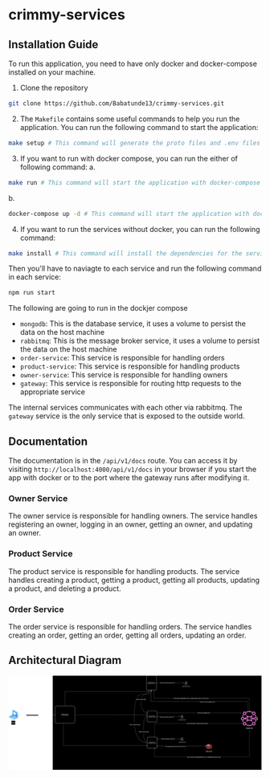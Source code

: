 # crimmy-services

## Installation Guide
To run this application, you need to have only docker and docker-compose installed on your machine.

1. Clone the repository
```bash
git clone https://github.com/Babatunde13/crimmy-services.git
```

2. The `Makefile` contains some useful commands to help you run the application. You can run the following command to start the application:
```bash
make setup # This command will generate the proto files and .env files that's needed for the services to run
```

3. If you want to run with docker compose, you can run the either of following command:
a.
```bash
make run # This command will start the application with docker-compose
```
b.
```bash
docker-compose up -d # This command will start the application with docker-compose
```

4. If you want to run the services without docker, you can run the following command:
```bash
make install # This command will install the dependencies for the services
```
Then you'll have to naviagte to each service and run the following command in each service:
```bash
npm run start
```


The following are going to run in the dockjer compose
- `mongodb`: This is the database service, it uses a volume to persist the data on the host machine
- `rabbitmq`: This is the message broker service, it uses a volume to persist the data on the host machine
- `order-service`: This service is responsible for handling orders
- `product-service`: This service is responsible for handling products
- `owner-service`: This service is responsible for handling owners
- `gateway`: This service is responsible for routing http requests to the appropriate service

The internal services communicates with each other via rabbitmq. The `gateway` service is the only service that is exposed to the outside world.

## Documentation
The documentation is in the `/api/v1/docs` route. You can access it by visiting `http://localhost:4000/api/v1/docs` in your browser if you start the app with docker or to the port where the gateway runs after modifying it.

### Owner Service
The owner service is responsible for handling owners. The service handles registering an owner, logging in an owner, getting an owner, and updating an owner.

### Product Service
The product service is responsible for handling products. The service handles creating a product, getting a product, getting all products, updating a product, and deleting a product.

### Order Service
The order service is responsible for handling orders. The service handles creating an order, getting an order, getting all orders, updating an order.

## Architectural Diagram

![Architecture Diagram](./assets/crimmy.drawio.png)

